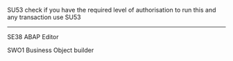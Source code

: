 SU53 check if you have the required level of authorisation to run this and any transaction use SU53

***
SE38  ABAP Editor

SWO1  Business Object builder 
